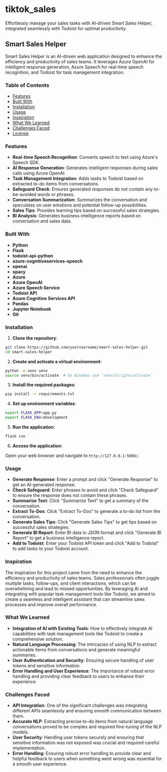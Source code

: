 # tiktok_sales
Effortlessly manage your sales tasks with AI-driven Smart Sales Helper, integrated seamlessly with Todoist for optimal productivity.
## Smart Sales Helper

Smart Sales Helper is an AI-driven web application designed to enhance the efficiency and productivity of sales teams. It leverages Azure OpenAI for intelligent response generation, Azure Speech for real-time speech recognition, and Todoist for task management integration.

### Table of Contents

- [Features](#features)
- [Built With](#built-with)
- [Installation](#installation)
- [Usage](#usage)
- [Inspiration](#inspiration)
- [What We Learned](#what-we-learned)
- [Challenges Faced](#challenges-faced)
- [License](#license)

### Features

- **Real-time Speech Recognition**: Converts speech to text using Azure's Speech SDK.
- **AI Response Generation**: Generates intelligent responses during sales calls using Azure OpenAI.
- **Task Management Integration**: Adds tasks to Todoist based on extracted to-do items from conversations.
- **Safeguard Check**: Ensures generated responses do not contain any to-be-avoided words or phrases.
- **Conversation Summarization**: Summarizes the conversation and speculates on user emotions and potential follow-up possibilities.
- **Sales Tips**: Provides learning tips based on successful sales strategies.
- **BI Analysis**: Generates business intelligence reports based on conversation and sales data.

### Built With

- **Python**
- **Flask**
- **todoist-api-python**
- **azure-cognitiveservices-speech**
- **openai**
- **spacy**
- **Azure**
- **Azure OpenAI**
- **Azure Speech Service**
- **Todoist API**
- **Azure Cognitive Services API**
- **Pandas**
- **Jupyter Notebook**
- **Git**

### Installation

1. **Clone the repository**:

```bash
git clone https://github.com/yourusername/smart-sales-helper.git
cd smart-sales-helper
```

2. **Create and activate a virtual environment**:

```bash
python -m venv venv
source venv/bin/activate  # On Windows use `venv\Scripts\activate`
```

3. **Install the required packages**:

```bash
pip install -r requirements.txt
```

4. **Set up environment variables**:

```bash
export FLASK_APP=app.py
export FLASK_ENV=development
```

5. **Run the application**:

```bash
flask run
```

6. **Access the application**:

Open your web browser and navigate to `http://127.0.0.1:5000/`.

### Usage

- **Generate Response**: Enter a prompt and click "Generate Response" to get an AI-generated response.
- **Check Safeguard**: Enter phrases to avoid and click "Check Safeguard" to ensure the response does not contain these phrases.
- **Summarize Text**: Click "Summarize Text" to get a summary of the conversation.
- **Extract To-Dos**: Click "Extract To-Dos" to generate a to-do list from the conversation.
- **Generate Sales Tips**: Click "Generate Sales Tips" to get tips based on successful sales strategies.
- **Generate BI Report**: Enter BI data in JSON format and click "Generate BI Report" to get a business intelligence report.
- **Add to Todoist**: Enter your Todoist API token and click "Add to Todoist" to add tasks to your Todoist account.

### Inspiration

The inspiration for this project came from the need to enhance the efficiency and productivity of sales teams. Sales professionals often juggle multiple tasks, follow-ups, and client interactions, which can be overwhelming and lead to missed opportunities. By leveraging AI and integrating with popular task management tools like Todoist, we aimed to create a seamless and intelligent assistant that can streamline sales processes and improve overall performance.

### What We Learned

- **Integration of AI with Existing Tools**: How to effectively integrate AI capabilities with task management tools like Todoist to create a comprehensive solution.
- **Natural Language Processing**: The intricacies of using NLP to extract actionable items from conversations and generate meaningful summaries.
- **User Authentication and Security**: Ensuring secure handling of user tokens and sensitive information.
- **Error Handling and User Experience**: The importance of robust error handling and providing clear feedback to users to enhance their experience.

### Challenges Faced

- **API Integration**: One of the significant challenges was integrating different APIs seamlessly and ensuring smooth communication between them.
- **Accurate NLP**: Extracting precise to-do items from natural language conversations proved to be complex and required fine-tuning of the NLP models.
- **User Security**: Handling user tokens securely and ensuring that sensitive information was not exposed was crucial and required careful implementation.
- **Error Handling**: Ensuring robust error handling to provide clear and helpful feedback to users when something went wrong was essential for a smooth user experience.


